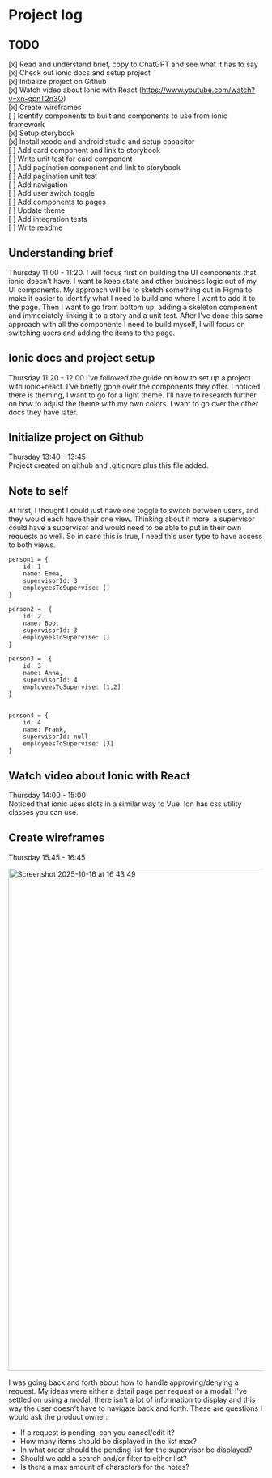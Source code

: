 # Project log

## TODO
[x] Read and understand brief, copy to ChatGPT and see what it has to say <br>
[x] Check out ionic docs and setup project <br>
[x] Initialize project on Github <br>
[x] Watch video about Ionic with React (https://www.youtube.com/watch?v=xn-qpnT2n3Q)  <br>
[x] Create wireframes <br>
[ ] Identify components to built and components to use from ionic framework <br>
[x] Setup storybook <br>
[x] Install xcode and android studio and setup capacitor <br>
[ ] Add card component and link to storybook <br>
[ ] Write unit test for card component <br>
[ ] Add pagination component and link to storybook <br>
[ ] Add pagination unit test <br>
[ ] Add navigation <br>
[ ] Add user switch toggle <br>
[ ] Add components to pages <br>
[ ] Update theme <br>
[ ] Add integration tests <br>
[ ] Write readme


## Understanding brief
Thursday 11:00 - 11:20. 
I will focus first on building the UI components that ionic doesn't have. I want to keep state and other business logic out of my UI components. 
My approach will be to sketch something out in Figma to make it easier to identify what I need to build and where I want to add it to the page.
Then I want to go from bottom up, adding a skeleton component and immediately linking it to a story and a unit test. After I've done this same approach
with all the components I need to build myself, I will focus on switching users and adding the items to the page.


## Ionic docs and project setup
Thursday 11:20 - 12:00
I've followed the guide on how to set up a project with ionic+react. I've briefly gone over the components they offer. I noticed there is theming, 
I want to go for a light theme. I'll have to research further on how to adjust the theme with my own colors. 
I want to go over the other docs they have later.

## Initialize project on Github
Thursday 13:40 - 13:45 <br>
Project created on github and .gitignore plus this file added.

## Note to self
At first, I thought I could just have one toggle to switch between users, and they would each have their one view.
Thinking about it more, a supervisor could have a supervisor and would need to be able to put in their own requests as well. 
So in case this is true, I need this user type to have access to both views.
```aiignore
person1 = {
    id: 1
    name: Emma,
    supervisorId: 3
    employeesToSupervise: [] 
}

person2 =  {
    id: 2
    name: Bob,
    supervisorId: 3
    employeesToSupervise: [] 
}

person3 =  {
    id: 3
    name: Anna,
    supervisorId: 4
    employeesToSupervise: [1,2] 
}


person4 = {
    id: 4
    name: Frank,
    supervisorId: null
    employeesToSupervise: [3] 
}

```

##  Watch video about Ionic with React
Thursday 14:00 - 15:00 <br>
Noticed that ionic uses slots in a similar way to Vue. Ion has css utility classes you can use.


## Create wireframes
Thursday 15:45 - 16:45

<img width="1472" height="993" alt="Screenshot 2025-10-16 at 16 43 49" src="https://github.com/user-attachments/assets/6e03d3d9-7b96-4acc-b92c-554d0fa1b95c" />

I was going back and forth about how to handle approving/denying a request. 
My ideas were either a detail page per request or a modal. I've settled on using a modal, there isn't a lot of 
information to display and this way the user doesn't have to navigate back and forth.
These are questions I would ask the product owner:  
* If a request is pending, can you cancel/edit it?
* How many items should be displayed in the list max?
* In what order should the pending list for the supervisor be displayed? 
* Should we add a search and/or filter to either list?
* Is there a max amount of characters for the notes?




